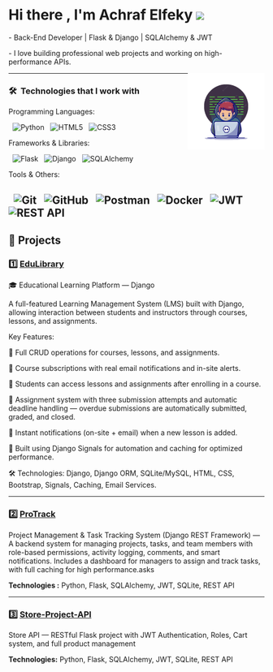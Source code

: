 


<h1>
  Hi there , I'm Achraf Elfeky
  <img src="https://media.giphy.com/media/hvRJCLFzcasrR4ia7z/giphy.gif" width="28">
</h1>
<p>
  - Back-End Developer | Flask & Django | SQLAlchemy & JWT 
</p>
<p>
- I love building professional web projects and working on high-performance APIs.  
</p>

<img align="right" src="https://raw.githubusercontent.com/mohamedelkashef15/mohamedelkashef15/main/github-profile.png" width="30%">

---
### 🛠 &nbsp;Technologies that I work with

 Programming Languages: 

&nbsp; ![Python](https://img.shields.io/badge/-Python-3776AB?style=flat&logo=python&logoColor=white) &nbsp;
![HTML5](https://img.shields.io/badge/-HTML5-E34F26?style=flat&logo=html5&logoColor=white) &nbsp;
![CSS3](https://img.shields.io/badge/-CSS3-1572B6?style=flat&logo=css3&logoColor=white)

 Frameworks & Libraries: 
 
&nbsp; ![Flask](https://img.shields.io/badge/-Flask-000000?style=flat&logo=flask&logoColor=white) &nbsp;
![Django](https://img.shields.io/badge/-Django-092E20?style=flat&logo=django&logoColor=white) &nbsp;
![SQLAlchemy](https://img.shields.io/badge/-SQLAlchemy-FF0000?style=flat&logo=sqlalchemy&logoColor=white)

 Tools & Others:  

&nbsp; ![Git](https://img.shields.io/badge/-Git-F05032?style=flat&logo=git&logoColor=white) &nbsp;
![GitHub](https://img.shields.io/badge/-GitHub-181717?style=flat&logo=github&logoColor=white) &nbsp;
![Postman](https://img.shields.io/badge/-Postman-FF6C37?style=flat&logo=postman&logoColor=white) &nbsp;
![Docker](https://img.shields.io/badge/-Docker-2496ED?style=flat&logo=docker&logoColor=white) &nbsp;
![JWT](https://img.shields.io/badge/-JWT-000000?style=flat) &nbsp;
![REST API](https://img.shields.io/badge/-REST_API-000000?style=flat)
----------------------------------------------------------------------------------

## 📂 Projects

### 1️⃣ [EduLibrary](https://github.com/achrafelfeky/EduLibrary)  
🎓 Educational Learning Platform — Django

A full-featured Learning Management System (LMS) built with Django, allowing interaction between students and instructors through courses, lessons, and assignments.

Key Features:

🔹 Full CRUD operations for courses, lessons, and assignments.

🔹 Course subscriptions with real email notifications and in-site alerts.

🔹 Students can access lessons and assignments after enrolling in a course.

🔹 Assignment system with three submission attempts and automatic deadline handling — overdue submissions are automatically submitted, graded, and closed.

🔹 Instant notifications (on-site + email) when a new lesson is added.

🔹 Built using Django Signals for automation and caching for optimized performance.

🛠️ Technologies: Django, Django ORM, SQLite/MySQL, HTML, CSS, Bootstrap, Signals, Caching, Email Services.



--------------------------------------------------------------------------------
### 2️⃣ [ProTrack](https://github.com/achrafelfeky/ProTrack)  
Project Management & Task Tracking System (Django REST Framework) — A backend system for managing projects, tasks, and team members with role-based permissions, activity logging, comments, and smart notifications. Includes a dashboard for managers to assign and track tasks, with full caching for high performance.asks

**Technologies :** Python, Flask, SQLAlchemy, JWT, SQLite, REST API



--------------------------------------------------------------------------------------------

### 3️⃣ [Store-Project-API](https://github.com/achrafelfeky/Store-Project-API)  
Store API — RESTful Flask project with JWT Authentication, Roles, Cart system, and full product management

**Technologies:** Python, Flask, SQLAlchemy, JWT, SQLite, REST API




